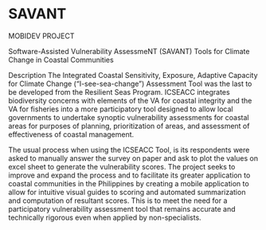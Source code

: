 SAVANT
======

MOBIDEV PROJECT

Software-Assisted Vulnerability AssessmeNT (SAVANT) Tools for Climate Change in Coastal Communities

Description
The Integrated Coastal Sensitivity, Exposure, Adaptive Capacity for Climate Change (“I-see-sea-change”) Assessment Tool 
was the last to be developed from the Resilient Seas Program. ICSEACC integrates biodiversity concerns with elements of 
the VA for coastal integrity and the VA for fisheries into a more participatory tool designed to allow local governments 
to undertake synoptic vulnerability assessments for coastal areas for purposes of planning, prioritization of areas, and 
assessment of effectiveness of coastal management.

The usual process when using the ICSEACC Tool, is its respondents were asked to manually answer the survey on paper and 
ask to plot the values on excel sheet to generate the vulnerability scores. The project seeks to improve and expand the 
process and to facilitate its greater application to coastal communities in the Philippines by creating a mobile application 
to allow for intuitive visual guides to scoring and automated summarization and computation of resultant scores. This is to 
meet the need for a participatory vulnerability assessment tool that remains accurate and technically rigorous even when 
applied by non-specialists.

